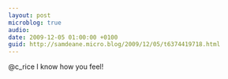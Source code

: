 ```yaml
---
layout: post
microblog: true
audio: 
date: 2009-12-05 01:00:00 +0100
guid: http://samdeane.micro.blog/2009/12/05/t6374419718.html
---
```

@c_rice I know how you feel!

